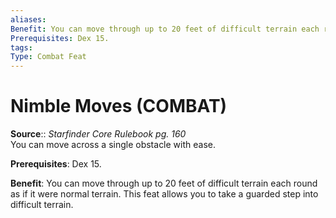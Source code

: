 ```yaml
---
aliases: 
Benefit: You can move through up to 20 feet of difficult terrain each round as if it were normal terrain. This feat allows you to take a guarded step into difficult terrain.
Prerequisites: Dex 15.
tags: 
Type: Combat Feat
---
```


# Nimble Moves (COMBAT)

**Source**:: _Starfinder Core Rulebook pg. 160_  
You can move across a single obstacle with ease.

**Prerequisites**: Dex 15.

**Benefit**: You can move through up to 20 feet of difficult terrain each round as if it were normal terrain. This feat allows you to take a guarded step into difficult terrain.
